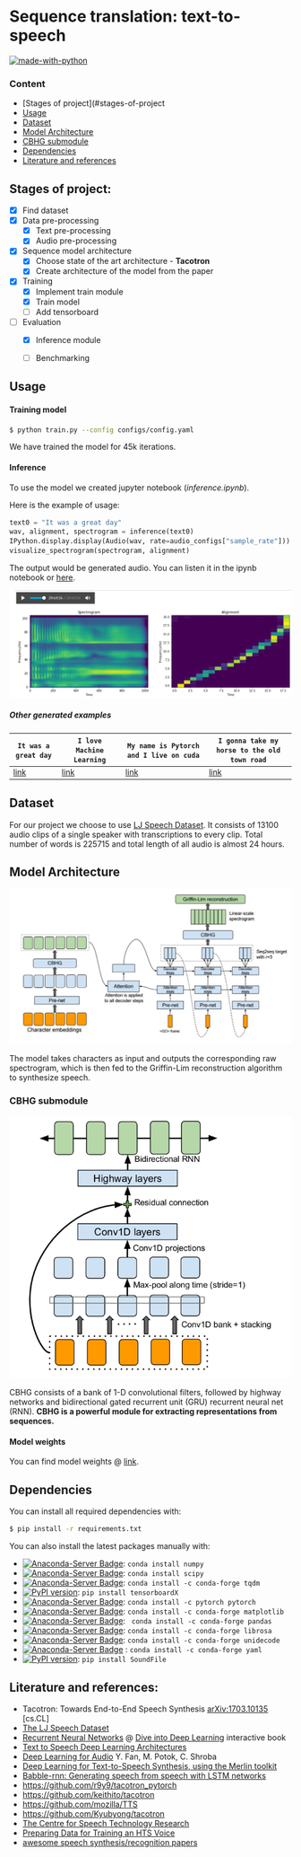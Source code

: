 # Sequence translation: text-to-speech

[![made-with-python](https://img.shields.io/badge/Made%20with-Python-1f425f.svg)](https://www.python.org/)

### Content

- [Stages of project](#stages-of-project
- [Usage](#usage)
- [Dataset](#dataset)
- [Model Architecture](#model-architecture)
- [CBHG submodule](#cbhg-submodule)
- [Dependencies](#dependencies)
- [Literature and references](#literature-and-references)


## Stages of project:
- [x] Find dataset
- [x] Data pre-processing
    - [x] Text pre-processing
    - [x] Audio pre-processing
- [x] Sequence model architecture
    - [x] Choose state of the art architecture - **Tacotron**
    - [x] Create architecture of the model from the paper
- [x] Training
    - [x] Implement train module
    - [x] Train model
    - [ ] Add tensorboard
- [ ] Evaluation
    - [x] Inference module
    - [ ] Benchmarking


## Usage

#### Training model
```bash
$ python train.py --config configs/config.yaml  
```

We have trained the model for 45k iterations.

#### Inference
To use the model we created jupyter notebook (_inference.ipynb_).

Here is the example of usage:

```python
text0 = "It was a great day"
wav, alignment, spectrogram = inference(text0)
IPython.display.display(Audio(wav, rate=audio_configs["sample_rate"]))
visualize_spectrogram(spectrogram, alignment)
```

The output would be generated audio.
You can listen it in the ipynb notebook or [here](http://marianpetruk.github.com/projects/text2speech/generated/itwaagrda.wav).

![example](imgs/ex1.png)

##### Other generated examples

| `It was a great day` | `I love Machine Learning` | `My name is Pytorch and I live on cuda` | `I gonna take my horse to the old town road` |
|-------|-------|-------|-------|
| [link](http://marianpetruk.github.com/projects/text2speech/generated/itwaagrda.wav) | [link](http://marianpetruk.github.com/projects/text2speech/generated/ilomale.wav) | [link](http://marianpetruk.github.com/projects/text2speech/generated/mynaispyanilioncu.wav) | [link](http://marianpetruk.github.com/projects/text2speech/generated/igotamyhototholtoro.wav) | [link](https://github.com/marianpetruk/marianpetruk.github.io/blob/master/projects/text2speech/generated/ilomale.wav?raw=true) | [link](https://github.com/marianpetruk/marianpetruk.github.io/blob/master/projects/text2speech/generated/mynaispyanilioncu.wav?raw=true) | link4 | 




## Dataset
For our project we choose to use [LJ Speech Dataset](https://keithito.com/LJ-Speech-Dataset/).
It consists of 13100 audio clips of a single speaker with transcriptions to every clip.
Total number of words is 225715 and total length of all audio is almost 24 hours.

## Model Architecture
![tacotron architecture diagram](imgs/Tacotron.jpg)

The model takes characters as input and outputs the corresponding raw spectrogram, which is then fed to the Griffin-Lim reconstruction algorithm to synthesize speech.

### CBHG submodule
![CBHG module](imgs/CBHG.png)

CBHG  consists  of  a bank of 1-D convolutional filters,  followed by highway networks and bidirectional gated recurrent unit (GRU)  recurrent neural net (RNN). 
__CBHG is a powerful module for extracting representations from sequences.__


#### Model weights
You can find model weights @ [link]().

## Dependencies

You can install all required dependencies with: 
```bash
$ pip install -r requirements.txt
```

You can also install the latest packages manually with:

  - [![Anaconda-Server Badge](https://anaconda.org/anaconda/numpy/badges/version.svg)](https://anaconda.org/anaconda/numpy): `conda install numpy`
  - [![Anaconda-Server Badge](https://anaconda.org/anaconda/scipy/badges/version.svg)](https://anaconda.org/anaconda/scipy): `conda install scipy`
  - [![Anaconda-Server Badge](https://anaconda.org/conda-forge/tqdm/badges/version.svg)](https://anaconda.org/conda-forge/tqdm): `conda install -c conda-forge tqdm`
  - [![PyPI version](https://badge.fury.io/py/tensorboardX.svg)](https://badge.fury.io/py/tensorboardX): `pip install tensorboardX`
  - [![Anaconda-Server Badge](https://anaconda.org/pytorch/pytorch/badges/version.svg)](https://anaconda.org/pytorch/pytorch):  `conda install -c pytorch pytorch`
  - [![Anaconda-Server Badge](https://anaconda.org/conda-forge/matplotlib/badges/version.svg)](https://anaconda.org/conda-forge/matplotlib): `conda install -c conda-forge matplotlib`
  - [![Anaconda-Server Badge](https://anaconda.org/conda-forge/pandas/badges/version.svg)](https://anaconda.org/conda-forge/pandas): ` conda install -c conda-forge pandas`
  - [![Anaconda-Server Badge](https://anaconda.org/conda-forge/librosa/badges/version.svg)](https://anaconda.org/conda-forge/librosa): `conda install -c conda-forge librosa`
  - [![Anaconda-Server Badge](https://anaconda.org/conda-forge/unidecode/badges/version.svg)](https://anaconda.org/conda-forge/unidecode): `conda install -c conda-forge unidecode`
  - [![Anaconda-Server Badge](https://anaconda.org/conda-forge/yaml/badges/version.svg)](https://anaconda.org/conda-forge/yaml) : `conda install -c conda-forge yaml`
  - [![PyPI version](https://badge.fury.io/py/SoundFile.svg)](https://badge.fury.io/py/SoundFile): `pip install SoundFile`

## Literature and references:
- Tacotron: Towards End-to-End Speech Synthesis	[arXiv:1703.10135](https://arxiv.org/abs/1703.10135) [cs.CL]
- [The LJ Speech Dataset](https://keithito.com/LJ-Speech-Dataset/)
- [Recurrent Neural Networks](https://d2l.ai/chapter_recurrent-neural-networks/index.html) @ [Dive into Deep Learning](https://d2l.ai/index.html) interactive book
- [Text to Speech Deep Learning Architectures](http://www.erogol.com/text-speech-deep-learning-architectures/)
- [Deep Learning for Audio](http://slazebni.cs.illinois.edu/spring17/lec26_audio.pdf) Y. Fan, M. Potok, C. Shroba
- [Deep Learning for Text-to-Speech Synthesis, using the Merlin toolkit](http://www.speech.zone/courses/one-off/merlin-interspeech2017/)
- [Babble-rnn: Generating speech from speech with LSTM networks](http://babble-rnn.consected.com/docs/babble-rnn-generating-speech-from-speech-post.html)
- https://github.com/r9y9/tacotron_pytorch
- https://github.com/keithito/tacotron
- https://github.com/mozilla/TTS
- https://github.com/Kyubyong/tacotron
- [The Centre for Speech Technology Research](http://www.cstr.ed.ac.uk/)
- [Preparing Data for Training an HTS Voice](http://www.cs.columbia.edu/~ecooper/tts/data.html)
- [awesome speech synthesis/recognition papers](http://rodrigo.ebrmx.com/github_/zzw922cn/awesome-speech-recognition-speech-synthesis-papers)
